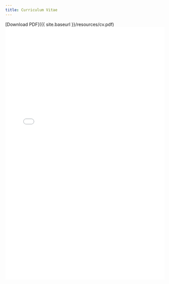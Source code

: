 ```yaml
---
title: Curriculum Vitae
---
```


[Download PDF]({{ site.baseurl }}/resources/cv.pdf)
<embed src="{{ site.baseurl }}/resources/cv.pdf" width="100%" height="800vw"/>
